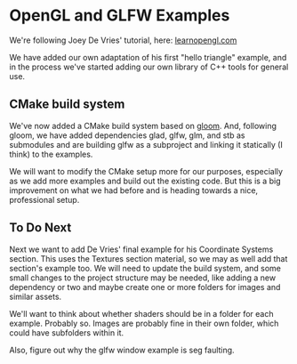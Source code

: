 # OpenGL and GLFW Examples

We're following Joey De Vries' tutorial, here: [learnopengl.com](https://learnopengl.com/Getting-started/Hello-Window)

We have added our own adaptation of his first "hello triangle" example, and in
the process we've started adding our own library of C++ tools for general use.

## CMake build system

We've now added a CMake build system based on [gloom](https://github.com/aleksaro/gloom).
And, following gloom, we have added dependencies glad, glfw, glm, and stb
as submodules and are building glfw as a subproject and linking it 
statically (I think) to the examples.

We will want to modify the CMake setup more for our purposes, especially
as we add more examples and build out the existing code. But this
is a big improvement on what we had before and is heading towards a
nice, professional setup.

## To Do Next

Next we want to add De Vries' final example for his Coordinate Systems section.
This uses the Textures section material, so we may as well add that section's
example too. We will need to update the build system, and some small changes to
the project structure may be needed, like adding a new dependency or two and
maybe create one or more folders for images and similar assets.

We'll want to think about whether shaders should be in a folder for each example.
Probably so. Images are probably fine in their own folder, which could have
subfolders within it.

Also, figure out why the glfw window example is seg faulting.
